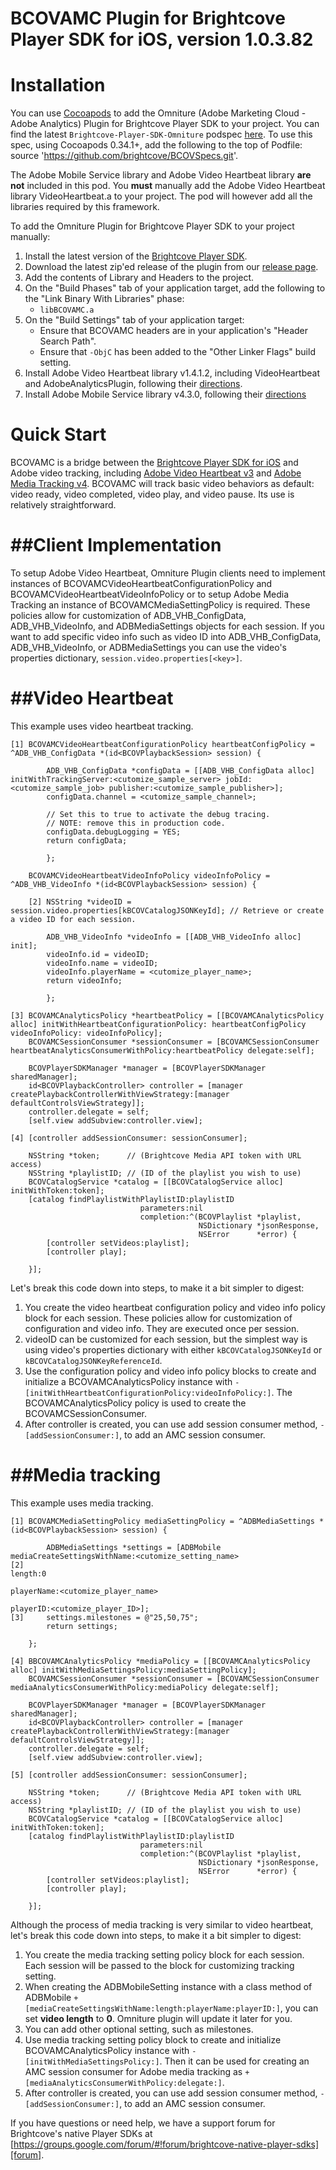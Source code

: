 # BCOVAMC Plugin for Brightcove Player SDK for iOS, version 1.0.3.82

Installation
============

You can use [Cocoapods][cocoapods] to add the Omniture (Adobe Marketing Cloud - Adobe Analytics) Plugin for Brightcove Player SDK to your project. You can find the latest `Brightcove-Player-SDK-Omniture` podspec [here][podspecs]. To use this spec, using Cocoapods 0.34.1+, add the following to the top of Podfile: source 'https://github.com/brightcove/BCOVSpecs.git'.

The Adobe Mobile Service library and Adobe Video Heartbeat library **are not** included in this pod.  You **must** manually add the Adobe Video Heartbeat library VideoHeartbeat.a to your project. The pod will however add all the libraries required by this framework.

To add the Omniture Plugin for Brightcove Player SDK to your project manually:

1. Install the latest version of the [Brightcove Player SDK][bcovsdk].
1. Download the latest zip'ed release of the plugin from our [release page][release].
1. Add the contents of Library and Headers to the project.
1. On the "Build Phases" tab of your application target, add the following to the "Link
    Binary With Libraries" phase:
    * `libBCOVAMC.a`
1. On the "Build Settings" tab of your application target:
    * Ensure that BCOVAMC headers are in your application's "Header Search Path".
    * Ensure that `-ObjC` has been added to the "Other Linker Flags" build setting.
1. Install Adobe Video Heartbeat library v1.4.1.2, including VideoHeartbeat and AdobeAnalyticsPlugin, following their [directions][adobeheartbeat].
1. Install Adobe Mobile Service library v4.3.0, following their [directions][adobemobileservice]

[cocoapods]: http://cocoapods.org
[podspecs]: https://github.com/brightcove/BCOVSpecs/blob/master/Brightcove-Player-SDK-Omniture/1.0.0/Brightcove-Player-SDK-Omniture.podspec
[release]: https://github.com/brightcove/brightcove-player-sdk-ios-omniture/releases

Quick Start
===========
BCOVAMC is a bridge between the [Brightcove Player SDK for iOS][bcovsdk] and Adobe video tracking, including [Adobe Video Heartbeat v3][adobeheartbeat] and [Adobe Media Tracking v4][adobemobileservice]. BCOVAMC will track basic video behaviors as default: video ready, video completed, video play, and video pause. Its use is relatively straightforward. 

##Client Implementation
===========
To setup Adobe Video Heartbeat, Omniture Plugin clients need to implement instances of BCOVAMCVideoHeartbeatConfigurationPolicy and BCOVAMCVideoHeartbeatVideoInfoPolicy or to setup Adobe Media Tracking an instance of BCOVAMCMediaSettingPolicy is required. These policies allow for customization of ADB\_VHB\_ConfigData, ADB\_VHB\_VideoInfo, and ADBMediaSettings objects for each session. If you want to add specific video info such as video ID into ADB\_VHB\_ConfigData, ADB\_VHB\_VideoInfo, or ADBMediaSettings you can use the video's properties dictionary, `session.video.properties[<key>]`.

##Video Heartbeat
===========

This example uses video heartbeat tracking.



    [1] BCOVAMCVideoHeartbeatConfigurationPolicy heartbeatConfigPolicy = ^ADB_VHB_ConfigData *(id<BCOVPlaybackSession> session) {

            ADB_VHB_ConfigData *configData = [[ADB_VHB_ConfigData alloc] initWithTrackingServer:<cutomize_sample_server> jobId:<cutomize_sample_job> publisher:<cutomize_sample_publisher>];
            configData.channel = <cutomize_sample_channel>;

            // Set this to true to activate the debug tracing.
            // NOTE: remove this in production code.
            configData.debugLogging = YES;
            return configData;

            };

        BCOVAMCVideoHeartbeatVideoInfoPolicy videoInfoPolicy = ^ADB_VHB_VideoInfo *(id<BCOVPlaybackSession> session) {

        [2] NSString *videoID = session.video.properties[kBCOVCatalogJSONKeyId]; // Retrieve or create a video ID for each session.

            ADB_VHB_VideoInfo *videoInfo = [[ADB_VHB_VideoInfo alloc] init];
            videoInfo.id = videoID;
            videoInfo.name = videoID;
            videoInfo.playerName = <cutomize_player_name>;
            return videoInfo;
    
            };

    [3] BCOVAMCAnalyticsPolicy *heartbeatPolicy = [[BCOVAMCAnalyticsPolicy alloc] initWithHeartbeatConfigurationPolicy: heartbeatConfigPolicy videoInfoPolicy: videoInfoPolicy];
        BCOVAMCSessionConsumer *sessionConsumer = [BCOVAMCSessionConsumer heartbeatAnalyticsConsumerWithPolicy:heartbeatPolicy delegate:self];
   	   
        BCOVPlayerSDKManager *manager = [BCOVPlayerSDKManager sharedManager];
        id<BCOVPlaybackController> controller = [manager createPlaybackControllerWithViewStrategy:[manager defaultControlsViewStrategy]];
        controller.delegate = self;
        [self.view addSubview:controller.view];
       
    [4] [controller addSessionConsumer: sessionConsumer];       

        NSString *token;      // (Brightcove Media API token with URL access)
        NSString *playlistID; // (ID of the playlist you wish to use)
        BCOVCatalogService *catalog = [[BCOVCatalogService alloc] initWithToken:token];
        [catalog findPlaylistWithPlaylistID:playlistID
                                 parameters:nil
                                 completion:^(BCOVPlaylist *playlist,
                                              NSDictionary *jsonResponse,
                                              NSError      *error) {
            [controller setVideos:playlist];
            [controller play];

        }];
       


Let's break this code down into steps, to make it a bit simpler to digest:

1. You create the video heartbeat configuration policy and video info policy block for each session. These policies allow for customization of configuration and video info. They are executed once per session.
1. videoID can be customized for each session, but the simplest way is using video's properties dictionary with either `kBCOVCatalogJSONKeyId` or `kBCOVCatalogJSONKeyReferenceId`.
1. Use the configuration policy and video info policy blocks to create and initialize a BCOVAMCAnalyticsPolicy instance with `-[initWithHeartbeatConfigurationPolicy:videoInfoPolicy:]`. The BCOVAMCAnalyticsPolicy policy is used to create the BCOVAMCSessionConsumer.
1. After controller is created, you can use add session consumer method, `-[addSessionConsumer:]`, to add an AMC session consumer.

##Media tracking
===========

This example uses media tracking.



    [1] BCOVAMCMediaSettingPolicy mediaSettingPolicy = ^ADBMediaSettings *(id<BCOVPlaybackSession> session) {
	
            ADBMediaSettings *settings = [ADBMobile mediaCreateSettingsWithName:<cutomize_setting_name>
    [2]                                                                  length:0
                                                                     playerName:<cutomize_player_name>
                                                                       playerID:<cutomize_player_ID>];
    [3]     settings.milestones = @"25,50,75";
            return settings;

        };

    [4] BBCOVAMCAnalyticsPolicy *mediaPolicy = [[BCOVAMCAnalyticsPolicy alloc] initWithMediaSettingsPolicy:mediaSettingPolicy];
        BCOVAMCSessionConsumer *sessionConsumer = [BCOVAMCSessionConsumer mediaAnalyticsConsumerWithPolicy:mediaPolicy delegate:self];

        BCOVPlayerSDKManager *manager = [BCOVPlayerSDKManager sharedManager];
        id<BCOVPlaybackController> controller = [manager createPlaybackControllerWithViewStrategy:[manager defaultControlsViewStrategy]];
        controller.delegate = self;
        [self.view addSubview:controller.view];
       
    [5] [controller addSessionConsumer: sessionConsumer];       

        NSString *token;      // (Brightcove Media API token with URL access)
        NSString *playlistID; // (ID of the playlist you wish to use)
        BCOVCatalogService *catalog = [[BCOVCatalogService alloc] initWithToken:token];
        [catalog findPlaylistWithPlaylistID:playlistID
                                 parameters:nil
                                 completion:^(BCOVPlaylist *playlist,
                                              NSDictionary *jsonResponse,
                                              NSError      *error) {
            [controller setVideos:playlist];
            [controller play];

        }];
       


Although the process of media tracking is very similar to video heartbeat, let's break this code down into steps, to make it a bit simpler to digest:

1. You create the media tracking setting policy block for each session. Each session will be passed to the block for customizing tracking setting.
1. When creating the ADBMobileSetting instance with a class method of ADBMobile `+[mediaCreateSettingsWithName:length:playerName:playerID:]`, you can set **video length** to **0**. Omniture plugin will update it later for you.
1. You can add other optional setting, such as milestones. 
1. Use media tracking setting policy block to create and initialize BCOVAMCAnalyticsPolicy instance with `-[initWithMediaSettingsPolicy:]`. Then it can be used for creating an AMC session consumer for Adobe media tracking as `+[mediaAnalyticsConsumerWithPolicy:delegate:]`.
1. After controller is created, you can use add session consumer method, `-[addSessionConsumer:]`, to add an AMC session consumer.

If you have questions or need help, we have a support forum for Brightcove's native Player SDKs at [https://groups.google.com/forum/#!forum/brightcove-native-player-sdks][forum].

[adobeheartbeat]: https://github.com/Adobe-Marketing-Cloud/video-heartbeat/
[adobemobileservice]: https://github.com/Adobe-Marketing-Cloud/mobile-services
[bcovsdk]: https://github.com/brightcove/brightcove-player-sdk-ios
[forum]: https://groups.google.com/forum/#!forum/brightcove-native-player-sdks
